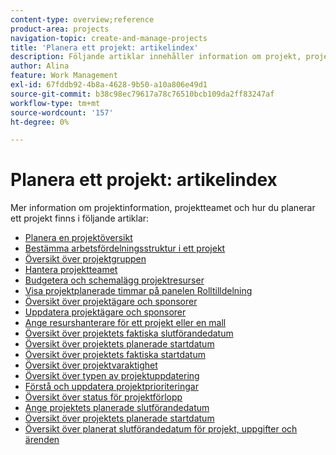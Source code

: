 ```yaml
---
content-type: overview;reference
product-area: projects
navigation-topic: create-and-manage-projects
title: 'Planera ett projekt: artikelindex'
description: Följande artiklar innehåller information om projekt, projektteamet och hur du planerar ett projekt.
author: Alina
feature: Work Management
exl-id: 67fddb92-4b8a-4628-9b50-a10a806e49d1
source-git-commit: b38c98ec79617a78c76510bcb109da2ff83247af
workflow-type: tm+mt
source-wordcount: '157'
ht-degree: 0%

---
```


# Planera ett projekt: artikelindex

<!-- Audited: 4/2025 -->

Mer information om projektinformation, projektteamet och hur du planerar ett projekt finns i följande artiklar:

* [Planera en projektöversikt](../../../manage-work/projects/planning-a-project/plan-project.md)
* [Bestämma arbetsfördelningsstruktur i ett projekt](../../../manage-work/projects/planning-a-project/determine-project-work-breakdown-structure.md)
* [Översikt över projektgruppen](../../../manage-work/projects/planning-a-project/project-team-overview.md)
* [Hantera projektteamet](../../../manage-work/projects/planning-a-project/manage-project-team.md)
* [Budgetera och schemalägg projektresurser](../../../manage-work/projects/planning-a-project/budget-and-schedule-project-resources.md)
* [Visa projektplanerade timmar på panelen Rolltilldelning](../../../manage-work/projects/planning-a-project/view-planed-hours-in-role-allocation-panel.md)
* [Översikt över projektägare och sponsorer](../../../manage-work/projects/planning-a-project/project-owners-and-sponsors.md)
* [Uppdatera projektägare och sponsorer](../../../manage-work/projects/planning-a-project/update-project-owners-and-sponsors.md)
* [Ange resurshanterare för ett projekt eller en mall](../../../manage-work/projects/planning-a-project/designate-resource-managers-for-projects-and-templates.md)
* [Översikt över projektets faktiska slutförandedatum](../../../manage-work/projects/planning-a-project/project-actual-completion-date.md)
* [Översikt över projektets planerade startdatum](../../../manage-work/projects/planning-a-project/project-planned-start-date.md)
* [Översikt över projektets faktiska startdatum](../../../manage-work/projects/planning-a-project/project-actual-start-date.md)
* [Översikt över projektvaraktighet](../../../manage-work/projects/planning-a-project/project-duration.md)
* [Översikt över typen av projektuppdatering](../../../manage-work/projects/planning-a-project/project-update-type-overview.md)
* [Förstå och uppdatera projektprioriteringar](../../../manage-work/projects/planning-a-project/project-priority.md)
* [Översikt över status för projektförlopp](../../../manage-work/projects/planning-a-project/project-progress-status.md)
* [Ange projektets planerade slutförandedatum](../../../manage-work/projects/planning-a-project/project-planned-completion-date.md)
* [Översikt över projektets planerade startdatum](../../../manage-work/projects/planning-a-project/project-projected-start-date.md)
* [Översikt över planerat slutförandedatum för projekt, uppgifter och ärenden](../../../manage-work/projects/planning-a-project/project-projected-completion-date.md)
